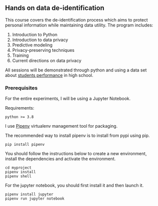 ## Hands on data de-identification

This course covers the de-identification process which aims to protect personal information while maintaining data utility. The program includes:

1) Introduction to Python
2) Introduction to data privacy
3) Predictive modeling
4) Privacy-preserving techniques
5) Training
6) Current directions on data privacy

All sessions will be demonstrated through python and using a data set about [students performance](https://archive.ics.uci.edu/ml/datasets/student+performance) in high school.


### Prerequisites
For the entire experiments, I will be using a Jupyter Notebook.

Requirements:
```
python >= 3.8
```

I use [Pipenv](https://pipenv-fork.readthedocs.io/en/latest/basics.html) virtualenv management tool for packaging.

The recommended way to install pipenv is to install from pypi using pip.
```
pip install pipenv
```

You should follow the instructions below to create a new environment, install the dependencies and activate the environment.
````
cd myproject
pipenv install
pipenv shell
````

For the jupyter notebook, you should first install it and then launch it.
````
pipenv install jupyter
pipenv run jupyter notebook
````
